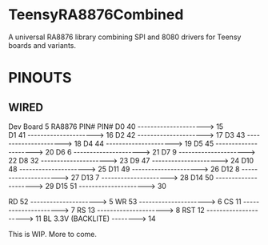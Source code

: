 # TeensyRA8876Combined
A universal RA8876 library combining SPI and 8080 drivers for Teensy boards and variants.

# PINOUTS
## WIRED
Dev Board 5                   RA8876
    PIN#                       PIN#
D0  40 --------------------->  15  
D1  41 --------------------->  16
D2  42 --------------------->  17
D3  43 --------------------->  18
D4  44 --------------------->  19
D5  45 --------------------->  20
D6   6 --------------------->  21
D7   9 --------------------->  22
D8  32 --------------------->  23
D9  47 --------------------->  24
D10 48 --------------------->  25
D11 49 --------------------->  26
D12  8 --------------------->  27
D13  7 --------------------->  28
D14 50 --------------------->  29
D15 51 --------------------->  30

RD  52 --------------------->   5
WR  53 --------------------->   6
CS  11 --------------------->   7
RS  13 --------------------->   8
RST 12 --------------------->  11
BL  3.3V (BACKLITE) -------->  14

This is WIP. More to come.
